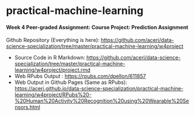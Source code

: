 # practical-machine-learning

#### Week 4 Peer-graded Assignment: Course Project: Prediction Assignment 

Github Repository (Everything is here):
https://github.com/aceri/data-science-specialization/tree/master/practical-machine-learning/w4project
- Source Code in R Markdown: https://github.com/aceri/data-science-specialization/tree/master/practical-machine-learning/w4project/project.rmd
- Web RPubs Output : https://rpubs.com/dpellon/611857
- Web Output in Github Pages (Same as RPubs): https://aceri.github.io/data-science-specialization/practical-machine-learning/w4project/RPubs%20-%20Human%20Activity%20Recognition%20using%20Wearable%20Sensors.html